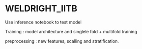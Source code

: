 # WELDRIGHT_IITB
Use inference notebook to test model

Training : model architecture and singlele fold + multifold training 

preprocessing : new features, scalling and stratification.
